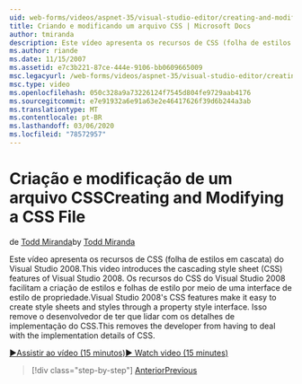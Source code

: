 ```yaml
---
uid: web-forms/videos/aspnet-35/visual-studio-editor/creating-and-modifying-a-css-file
title: Criando e modificando um arquivo CSS | Microsoft Docs
author: tmiranda
description: Este vídeo apresenta os recursos de CSS (folha de estilos em cascata) do Visual Studio 2008. Os recursos do CSS do Visual Studio 2008 facilitam a criação de folhas de estilo a...
ms.author: riande
ms.date: 11/15/2007
ms.assetid: e7c3b221-87ce-444e-9106-bb0609665009
msc.legacyurl: /web-forms/videos/aspnet-35/visual-studio-editor/creating-and-modifying-a-css-file
msc.type: video
ms.openlocfilehash: 050c328a9a73226124f7545d804fe9729aab4176
ms.sourcegitcommit: e7e91932a6e91a63e2e46417626f39d6b244a3ab
ms.translationtype: MT
ms.contentlocale: pt-BR
ms.lasthandoff: 03/06/2020
ms.locfileid: "78572957"
---
```

# <a name="creating-and-modifying-a-css-file"></a><span data-ttu-id="f2d1e-104">Criação e modificação de um arquivo CSS</span><span class="sxs-lookup"><span data-stu-id="f2d1e-104">Creating and Modifying a CSS File</span></span>

<span data-ttu-id="f2d1e-105">de [Todd Miranda](https://github.com/tmiranda)</span><span class="sxs-lookup"><span data-stu-id="f2d1e-105">by [Todd Miranda](https://github.com/tmiranda)</span></span>

<span data-ttu-id="f2d1e-106">Este vídeo apresenta os recursos de CSS (folha de estilos em cascata) do Visual Studio 2008.</span><span class="sxs-lookup"><span data-stu-id="f2d1e-106">This video introduces the cascading style sheet (CSS) features of Visual Studio 2008.</span></span> <span data-ttu-id="f2d1e-107">Os recursos do CSS do Visual Studio 2008 facilitam a criação de estilos e folhas de estilo por meio de uma interface de estilo de propriedade.</span><span class="sxs-lookup"><span data-stu-id="f2d1e-107">Visual Studio 2008's CSS features make it easy to create style sheets and styles through a property style interface.</span></span> <span data-ttu-id="f2d1e-108">Isso remove o desenvolvedor de ter que lidar com os detalhes de implementação do CSS.</span><span class="sxs-lookup"><span data-stu-id="f2d1e-108">This removes the developer from having to deal with the implementation details of CSS.</span></span>

[<span data-ttu-id="f2d1e-109">&#9654;Assistir ao vídeo (15 minutos)</span><span class="sxs-lookup"><span data-stu-id="f2d1e-109">&#9654; Watch video (15 minutes)</span></span>](https://channel9.msdn.com/Blogs/ASP-NET-Site-Videos/creating-and-modifying-a-css-file)

> [!div class="step-by-step"]
> [<span data-ttu-id="f2d1e-110">Anterior</span><span class="sxs-lookup"><span data-stu-id="f2d1e-110">Previous</span></span>](quick-tour-of-the-visual-studio-2008-integrated-development-environment.md)
